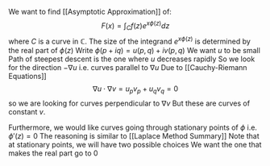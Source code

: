 We want to find [[Asymptotic Approximation]] of:
$$
F(x) = \int_{C} f(z) e^{x\phi(z)} dz
$$
where $C$ is a curve in $\mathbb{C}$.
The size of the integrand $e^{x\phi(z)}$ 
is determined by the real part of $\phi(z)$
Write $\phi(p+iq)=u(p,q)+iv(p,q)$
We want $u$ to be small
Path of steepest descent is the one where $u$ decreases rapidly 
So we look for the direction $-\nabla u$ i.e. curves parallel to $\nabla u$
Due to [[Cauchy-Riemann Equations]]
$$
\nabla u \cdot \nabla v = u_{p} v_{p} + u_{q} v_{q} = 0
$$
so we are looking for curves perpendicular to $\nabla v$
But these are curves of constant $v$.

Furthermore, we would like curves going through 
stationary points of $\phi$ i.e. $\phi'(z)=0$ 
The reasoning is similar to [[Laplace Method Summary]]
Note that at stationary points, we will have two possible choices
We want the one that makes the real part go to $0$
